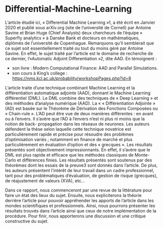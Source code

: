 # Differential-Machine-Learning

L’article étudié ici, « Differential Machine Learning »1, a été écrit en Janvier 2020 et publié sous arXiv.org (site de l’université de Cornell) par Antoine Savine et Brian Huge (Chief Analysts) deux chercheurs de l’équipe « Superfly analytics » à Danske Bank et docteurs en mathématiques, diplômés de l’université de Copenhague. Remarquons qu’il semblerait que ce sujet soit essentiellement traité ou tout du moins géré par Antoine Savine. En effet, le sujet traité par l’article est le domaine de recherche de ce dernier, l’«Automatic Adjoint Differentiation »2, dite AAD. En témoignent :
- son livre : Modern Computational Finance: AAD and Parallel Simulations.
- son cours à King’s college : https://nms.kcl.ac.uk/probability/workshopPages.php?id=8

L’article traite d’une technique combinant Machine Learning et la différentiation automatique adjointe (AAD), donnant le Machine Learning différentiel (DML). Le DML combine des techniques de « Deep Learning » et des méthodes d’analyse numérique (AAD). La «
« Différentiation Adjointe » (AD) est basée sur le Théorème de Dérivation des Fonctions Composées ou « Chain-rule ». L’AD peut être vue de deux manières différentes : en avant ou à l’envers. Il s’avère que l’AD à l’envers n’est ni plus ni moins que la notion de back- propagation dans les réseaux de neurones. Les auteurs défendent la thèse selon laquelle cette technique novatrice est particulièrement rapide et précise pour résoudre des problèmes d’optimisation variés ; notamment en finance de marché et plus particulièrement en évaluation d’option et des « grecques ». Les résultats présentés sont objectivement impressionnants. En effet, il s’avère que le DML est plus rapide et efficace que les méthodes classiques de Monte- Carlo et différences finies. Les résultats présentés sont soutenus par des théorèmes dont les essais de la preuve3 sont donnés dans l’article. De plus, les auteurs présentent l’intérêt de leur travail dans un cadre professionnel, tant pour des problématiques d’évaluation, de gestion de risque (grecques), de réajustement de valeurs (XVA), etc...

Dans ce rapport, nous commenceront par une revue de la littérature pour faire un état des lieux du sujet. Ensuite, nous expliciterons la théorie derrière l’article pour pouvoir appréhender les apports de l’article dans les mondes scientifiques et professionnels. Ainsi, nous pourrons présenter les résultats trouvés dans l’article ainsi que ceux de notre implémentation de la procédure. Pour finir, nous apporterons une discussion et une critique constructive du sujet.
